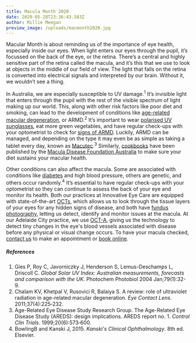```yaml
---
title: Macula Month 2020
date: 2020-05-28T23:36:43.583Z
author: Millie Meegan
preview_image: /uploads/macmonth2020.jpg
---
```

Macular Month is about reminding us of the importance of eye health, especially inside our eyes. When light enters our eyes through the pupil, it’s focussed on the back of the eye, or the retina. There’s a central and highly sensitive part of the retina called the macula, and it’s this that we use to look at objects in the middle of our field of view. The light that falls on the retina is converted into electrical signals and interpreted by our brain. Without it, we wouldn’t see a thing.

In Australia, we are especially susceptible to UV damage.<sup>1</sup> It’s invisible light that enters through the pupil with the rest of the visible spectrum of light making up our world. This, along with other risk factors like poor diet and smoking, can lead to the development of conditions like [age-related macular degeneration](https://www.innovativeeyecare.com.au/what-we-do/macular-degeneration), or ARMD.<sup>2</sup> It’s important to wear [polarised UV sunglasses](https://www.innovativeeyecare.com.au/what-we-do/sunglasses), eat more green vegetables, and have regular check-ups with your optometrist to check for [signs of ARMD](https://www.mdfoundation.com.au/early-signs). Luckily, ARMD can be managed, and depending on the type it may even be as simple as taking a tablet every day, known as [Macutec](https://eyesolutions.com.au/collections/nutrition/products/macutec-omega-3-economy-pack-120-capsules).<sup>3</sup> Similarly, [cookbooks](https://www.mdfoundation.com.au/content/macula-menu-MM18) have been published by the [Macula Disease Foundation Australia](https://www.mdfoundation.com.au/content/macula-month-2020) to make sure your diet sustains your macular health.

Other conditions can also affect the macula. Some are associated with conditions like [diabetes](https://www.innovativeeyecare.com.au/what-we-do/diabetes-and-the-eye) and high blood pressure, others are genetic, and others occur randomly.<sup>4</sup> It’s essential to have regular check-ups with your optometrist so they can continue to assess the back of your eye and monitor its health. Both our practices at Innovative Eye Care are equipped with state-of-the-art [OCTs](https://www.innovativeeyecare.com.au/what-we-do/oct), which allows us to look through the tissue layers of your eyes for any hidden signs of disease, and both have [fundus photography](https://www.innovativeeyecare.com.au/what-we-do/retinal-photography), letting us detect, identify and monitor issues at the macula. At our Adelaide City practice, we use [OCT-A](https://www.innovativeeyecare.com.au/what-we-do/optical-coherance-tomography-angiography-oct-a), giving us the technology to detect tiny changes in the eye's blood vessels associated with disease before any physical or visual change occurs. To have your macula checked, <a href="https://www.innovativeeyecare.com.au/contact/">contact us</a> to make an appointment or <a href="https://www.innovativeeyecare.com.au/contact/">book online</a>.

##### References

1. Gies P, Roy C, Javorniczky J, Henderson S, Lemus-Deschamps L, Driscoll C. *Global Solar UV Index: Australian measurements, forecasts and comparison with the UK.* Photochem Photobiol 2004 Jan;79(1):32-9.
2. Chalam KV, Khetpal V, Rusovici R, Balaiya S. A review: role of ultraviolet radiation in age-related macular degeneration. *Eye Contact Lens*. 2011;37(4):225‐232.
3. Age-Related Eye Disease Study Research Group. The Age-Related Eye Disease Study (AREDS): design implications. AREDS report no. 1. *Control Clin Trials*. 1999;20(6):573‐600.
4. BowlingB and Kanski J, 2015. *Kanski's Clinical Ophthalmology*. 8th ed. Elsevier.